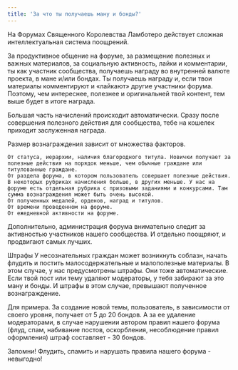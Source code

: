```yaml
---
title: 'За что ты получаешь ману и бонды?'
---
```



На Форумах Священного Королевства Ламботеро действует сложная интеллектуальная система поощрений.

За продуктивное общение на форуме, за размещение полезных и важных материалов, за социальную активность, лайки и комментарии,
ты как участник сообщества, получаешь награду во внутренней валюте проекта, в мане и/или бондах.
Ты получаешь награду и, если твои материалы комментируют и «лайкают» другие участники форума.
Поэтому, чем интереснее, полезнее и оригинальней твой контент, тем выше будет в итоге награда.

Большая часть начислений происходит автоматически. Сразу после совершения полезного действия для сообщества, тебе на кошелек приходит заслуженная награда.

Размер вознаграждения зависит от множества факторов.

    От статуса, иерархии, наличия благородного титула. Новички получает за полезные действия на порядок меньше, чем обычные граждане или титулованные граждане.
    От раздела форума, в котором пользователь совершает полезные действия. В некоторых рубриках начисления больше, в других меньше. У нас на форуме есть отдельная рубрика с призовыми заданиями и конкурсами. Там сумма вознаграждения может быть очень высокой.
    От полученных медалей, орденов, наград и титулов.
    От времени проведенном на форуме.
    От ежедневной активности на форуме.

Дополнительно, администрация форума внимательно следит за активностью участников нашего сообщества. И отдельно поощряют, и продвигают самых лучших.

Штрафы
У несознательных граждан может возникнуть соблазн, начать флудить и постить малосодержательные и малополезные материалы. В этом случае, у нас предусмотрены штрафы. Они тоже автоматические. Если твой пост или тему удаляют модераторы, у тебя забирают за это ману и бонды. И штрафы в этом случае, превышают полученное вознаграждение.

Для примера.
За создание новой темы, пользователь, в зависимости от своего уровня, получает от 5 до 20 бондов.
А за ее удаление модераторами, в случае нарушении автором правил нашего форума (флуд, спам, набивание постов, оскорбления, несоблюдение правил оформления) штраф составляет - 30 бондов.

Запомни! Флудить, спамить и нарушать правила нашего форума - невыгодно!